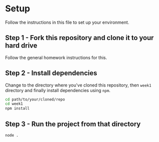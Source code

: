 # Setup

Follow the instructions in this file to set up your environment.

## Step 1 - Fork this repository and clone it to your hard drive

Follow the general homework instructions for this.

## Step 2 - Install dependencies

Change to the directory where you've cloned this repository, then `week1`
directory and finally install dependencies using `npm`.

```bash
cd path/to/your/cloned/repo
cd week1
npm install
```

## Step 3 - Run the project from that directory

```bash
node .
```
